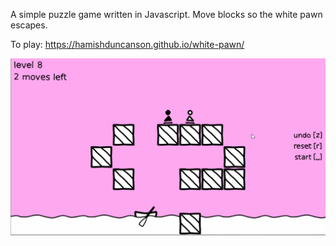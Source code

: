 A simple puzzle game written in Javascript. Move blocks so the white pawn escapes. 

To play: https://hamishduncanson.github.io/white-pawn/

![](demo.gif)
